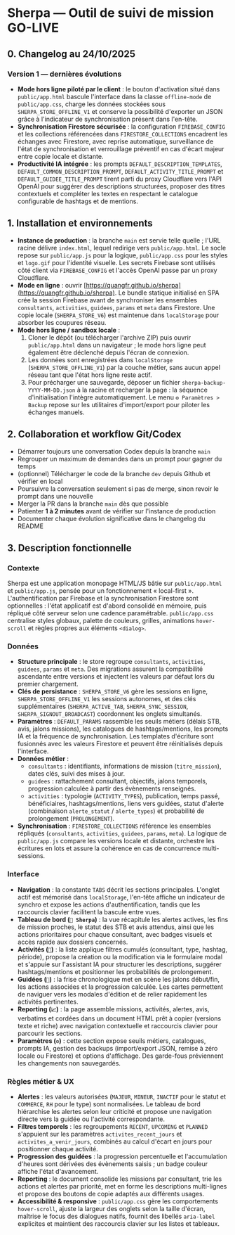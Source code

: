 # Sherpa — Outil de suivi de mission GO-LIVE

## 0. Changelog au 24/10/2025

### Version 1 — dernières évolutions
- **Mode hors ligne piloté par le client** : le bouton d'activation situé dans `public/app.html` bascule l'interface dans la classe `offline-mode` de `public/app.css`, charge les données stockées sous `SHERPA_STORE_OFFLINE_V1` et conserve la possibilité d'exporter un JSON grâce à l'indicateur de synchronisation présent dans l'en-tête.
- **Synchronisation Firestore sécurisée** : la configuration `FIREBASE_CONFIG` et les collections référencées dans `FIRESTORE_COLLECTIONS` encadrent les échanges avec Firestore, avec reprise automatique, surveillance de l'état de synchronisation et verrouillage préventif en cas d'écart majeur entre copie locale et distante.
- **Productivité IA intégrée** : les prompts `DEFAULT_DESCRIPTION_TEMPLATES`, `DEFAULT_COMMON_DESCRIPTION_PROMPT`, `DEFAULT_ACTIVITY_TITLE_PROMPT` et `DEFAULT_GUIDEE_TITLE_PROMPT` tirent parti du proxy Cloudflare vers l'API OpenAI pour suggérer des descriptions structurées, proposer des titres contextuels et compléter les textes en respectant le catalogue configurable de hashtags et de mentions.

## 1. Installation et environnements
- **Instance de production** : la branche `main` est servie telle quelle ; l'URL racine délivre `index.html`, lequel redirige vers `public/app.html`. Le socle repose sur `public/app.js` pour la logique, `public/app.css` pour les styles et `logo.gif` pour l'identité visuelle. Les secrets Firebase sont utilisés côté client via `FIREBASE_CONFIG` et l'accès OpenAI passe par un proxy Cloudflare.
- **Mode en ligne** : ouvrir [https://quangfr.github.io/sherpa](https://quangfr.github.io/sherpa). Le bundle statique initialisé en SPA crée la session Firebase avant de synchroniser les ensembles `consultants`, `activities`, `guidees`, `params` et `meta` dans Firestore. Une copie locale (`SHERPA_STORE_V6`) est maintenue dans `localStorage` pour absorber les coupures réseau.
- **Mode hors ligne / sandbox locale** :
  1. Cloner le dépôt (ou télécharger l'archive ZIP) puis ouvrir `public/app.html` dans un navigateur ; le mode hors ligne peut également être déclenché depuis l'écran de connexion.
  2. Les données sont enregistrées dans `localStorage` (`SHERPA_STORE_OFFLINE_V1`) par la couche métier, sans aucun appel réseau tant que l'état hors ligne reste actif.
  3. Pour précharger une sauvegarde, déposer un fichier `sherpa-backup-YYYY-MM-DD.json` à la racine et recharger la page : la séquence d'initialisation l'intègre automatiquement. Le menu `⚙️ Paramètres > Backup` repose sur les utilitaires d'import/export pour piloter les échanges manuels.

## 2. Collaboration et workflow Git/Codex
- Démarrer toujours une conversation Codex depuis la branche `main`
- Regrouper un maximum de demandes dans un prompt pour gagner du temps
- (optionnel) Télécharger le code de la branche `dev` depuis Github et vérifier en local
- Poursuivre la conversation seulement si pas de merge, sinon revoir le prompt dans une nouvelle
- Merger la PR dans la branche `main` dès que possible
- Patienter **1 à 2 minutes** avant de vérifier sur l'instance de production
- Documenter chaque évolution significative dans le changelog du README

## 3. Description fonctionnelle
### Contexte
Sherpa est une application monopage HTML/JS bâtie sur `public/app.html` et `public/app.js`, pensée pour un fonctionnement « local-first ». L'authentification par Firebase et la synchronisation Firestore sont optionnelles : l'état applicatif est d'abord consolidé en mémoire, puis répliqué côté serveur selon une cadence paramétrable. `public/app.css` centralise styles globaux, palette de couleurs, grilles, animations `hover-scroll` et règles propres aux éléments `<dialog>`.

### Données
- **Structure principale** : le store regroupe `consultants`, `activities`, `guidees`, `params` et `meta`. Des migrations assurent la compatibilité ascendante entre versions et injectent les valeurs par défaut lors du premier chargement.
- **Clés de persistance** : `SHERPA_STORE_V6` gère les sessions en ligne, `SHERPA_STORE_OFFLINE_V1` les sessions autonomes, et des clés supplémentaires (`SHERPA_ACTIVE_TAB`, `SHERPA_SYNC_SESSION`, `SHERPA_SIGNOUT_BROADCAST`) coordonnent les onglets simultanés.
- **Paramètres** : `DEFAULT_PARAMS` rassemble les seuils métiers (délais STB, avis, jalons missions), les catalogues de hashtags/mentions, les prompts IA et la fréquence de synchronisation. Les templates d'écriture sont fusionnés avec les valeurs Firestore et peuvent être réinitialisés depuis l'interface.
- **Données métier** :
  - `consultants` : identifiants, informations de mission (`titre_mission`), dates clés, suivi des mises à jour.
  - `guidees` : rattachement consultant, objectifs, jalons temporels, progression calculée à partir des évènements renseignés.
  - `activities` : typologie (`ACTIVITY_TYPES`), publication, temps passé, bénéficiaires, hashtags/mentions, liens vers guidées, statut d'alerte (combinaison `alerte_statut` / `alerte_types`) et probabilité de prolongement (`PROLONGEMENT`).
- **Synchronisation** : `FIRESTORE_COLLECTIONS` référence les ensembles répliqués (`consultants`, `activities`, `guidees`, `params`, `meta`). La logique de `public/app.js` compare les versions locale et distante, orchestre les écritures en lots et assure la cohérence en cas de concurrence multi-sessions.

### Interface
- **Navigation** : la constante `TABS` décrit les sections principales. L'onglet actif est mémorisé dans `localStorage`, l'en-tête affiche un indicateur de synchro et expose les actions d'authentification, tandis que les raccourcis clavier facilitent la bascule entre vues.
- **Tableau de bord (`👥 Sherpa`)** : la vue récapitule les alertes actives, les fins de mission proches, le statut des STB et avis attendus, ainsi que les actions prioritaires pour chaque consultant, avec badges visuels et accès rapide aux dossiers concernés.
- **Activités (`📌`)** : la liste applique filtres cumulés (consultant, type, hashtag, période), propose la création ou la modification via le formulaire modal et s'appuie sur l'assistant IA pour structurer les descriptions, suggérer hashtags/mentions et positionner les probabilités de prolongement.
- **Guidées (`🧭`)** : la frise chronologique met en scène les jalons début/fin, les actions associées et la progression calculée. Les cartes permettent de naviguer vers les modales d'édition et de relier rapidement les activités pertinentes.
- **Reporting (`📈`)** : la page assemble missions, activités, alertes, avis, verbatims et cordées dans un document HTML prêt à copier (versions texte et riche) avec navigation contextuelle et raccourcis clavier pour parcourir les sections.
- **Paramètres (`⚙️`)** : cette section expose seuils métiers, catalogues, prompts IA, gestion des backups (import/export JSON, remise à zéro locale ou Firestore) et options d'affichage. Des garde-fous préviennent les changements non sauvegardés.

### Règles métier & UX
- **Alertes** : les valeurs autorisées (`MAJEUR`, `MINEUR`, `INACTIF` pour le statut et `COMMERCE`, `RH` pour le type) sont normalisées. Le tableau de bord hiérarchise les alertes selon leur criticité et propose une navigation directe vers la guidée ou l'activité correspondante.
- **Filtres temporels** : les regroupements `RECENT`, `UPCOMING` et `PLANNED` s'appuient sur les paramètres `activites_recent_jours` et `activites_a_venir_jours`, combinés au calcul d'écart en jours pour positionner chaque activité.
- **Progression des guidées** : la progression percentuelle et l'accumulation d'heures sont dérivées des évènements saisis ; un badge couleur affiche l'état d'avancement.
- **Reporting** : le document consolide les missions par consultant, trie les actions et alertes par priorité, met en forme les descriptions multi-lignes et propose des boutons de copie adaptés aux différents usages.
- **Accessibilité & responsive** : `public/app.css` gère les comportements `hover-scroll`, ajuste la largeur des onglets selon la taille d'écran, maîtrise le focus des dialogues natifs, fournit des libellés `aria-label` explicites et maintient des raccourcis clavier sur les listes et tableaux.
